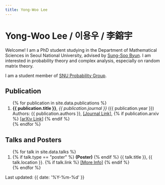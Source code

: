 ```yaml
---
title: Yong-Woo Lee
---
```


# Yong-Woo Lee / 이용우 / 李鎔宇

Welcome! I am a PhD student studying in the Department of Mathematical Sciences in Seoul National University, advised by [Sung-Soo Byun](https://sites.google.com/view/sungsoobyun/welcome). I am interested in probability theory and complex analysis, especially on random matrix theory.

I am a student member of [SNU Probability Group](https://sites.google.com/view/snuprob/).

## Publication
<ol>
  {% for publication in site.data.publications %}
    <li>
      <strong>{{ publication.title }}</strong>, <em>{{ publication.journal }}</em> ({{ publication.year }}) <br>
      Authors: {{ publication.authors }}, <a href="{{ publication.link }}" target="_blank">[Journal Link]</a>,
      {% if publication.arxiv %}
        <a href="{{ publication.arxiv }}" target="_blank">[arXiv Link]</a>
      {% endif %}
    </li>
  {% endfor %}
</ol>

## Talks and Posters
<ol>
  {% for talk in site.data.talks %}
    <li>
      {% if talk.type == "poster" %} <strong>(Poster)</strong> {% endif %} {{ talk.title }}, {{ talk.location }}.
      {% if talk.link %}
        <a href="{{ talk.link }}" target="_blank">[More Info]</a>
      {% endif %}
    </li>
  {% endfor %}
</ol>

<p>Last updated: {{ date: '%Y-%m-%d' }}</p>
